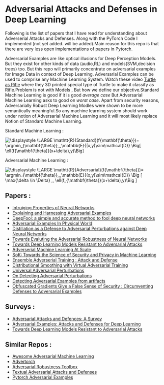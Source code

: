 # Adversarial Attacks and Defenses  in Deep Learning

Following is the list of papers that I have read for understanding about Adverserial Attacks and Defenses. Along with the PyTorch Code I implemented (not yet added. will be added).Main reason for this repo is that  there are very less open implementations of papers in Pytorch.

Adversarial Examples are like optical illusions for Deep Perception Models. But they exist for other kinds of data (audio,RL) and models(SVM,decision trees) too. But this repo will primarily concentrate on adversarial examples for Image Data in context of Deep Learning. Adversarial Examples can be used to comprise any Machine Learning System. Watch these video [Turtle as Rifle](https://www.youtube.com/watch?v=piYnd_wYlT8) where they 3D printed special type of Turtle to make it classify as Rifle.Problem is not with Models , But how we define our objective.Standard Machine Learning is good if it is good *average case* But Adversarial Machine Learning asks to good on *worst case*. Apart from security reasons, Adversarially Robust Deep Learning Modles were shown to be more semantically meaningful.So any machine learning system should work under notion of Adversarial Machine Learning and it will most likely replace Notion of Standard Machine Learning.


Standard Machine Learning          : 

![\displaystyle \LARGE \mathtt{R}_{Standard}(f_{\mathbf{\theta}})=  \argmin_{\mathbf{\theta}}\,\,\,\mathbb{E}_{(x,y)\sim\mathcal{D}} \Big\[ \ell(f_{\mathbf{\theta}}(x+\delta),y)\Big\]](https://render.githubusercontent.com/render/math?math=%5Cdisplaystyle%20%5CLARGE%20%5Cmathtt%7BR%7D_%7BStandard%7D(f_%7B%5Cmathbf%7B%5Ctheta%7D%7D)%3D%20%20%5Cargmin_%7B%5Cmathbf%7B%5Ctheta%7D%7D%5C%2C%5C%2C%5C%2C%5Cmathbb%7BE%7D_%7B(x%2Cy)%5Csim%5Cmathcal%7BD%7D%7D%20%5CBig%5B%20%5Cell(f_%7B%5Cmathbf%7B%5Ctheta%7D%7D(x%2B%5Cdelta)%2Cy)%5CBig%5D)



Adversarial Machine Learning       : 

![\displaystyle \LARGE \mathtt{R}_{Adversarial}(f_{\mathbf{\theta}})=  \argmin_{\mathbf{\theta}}\,\,\,\mathbb{E}_{(x,y)\sim\mathcal{D}} \Big \[   \max_{\delta \in \Delta} \,\, \ell(f_{\mathbf{\theta}}(x+\delta),y)\Big \]](https://render.githubusercontent.com/render/math?math=%5Cdisplaystyle%20%5CLARGE%20%5Cmathtt%7BR%7D_%7BAdversarial%7D(f_%7B%5Cmathbf%7B%5Ctheta%7D%7D)%3D%20%20%5Cargmin_%7B%5Cmathbf%7B%5Ctheta%7D%7D%5C%2C%5C%2C%5C%2C%5Cmathbb%7BE%7D_%7B(x%2Cy)%5Csim%5Cmathcal%7BD%7D%7D%20%5CBig%20%5B%20%20%20%5Cmax_%7B%5Cdelta%20%5Cin%20%5CDelta%7D%20%5C%2C%5C%2C%20%5Cell(f_%7B%5Cmathbf%7B%5Ctheta%7D%7D(x%2B%5Cdelta)%2Cy)%5CBig%20%5D)




 
## Papers :


* [Intruiging Properties of Neural Networks](https://arxiv.org/pdf/1312.6199.pdf)
* [Explaining and Harnessing Adversarial Examples](https://arxiv.org/abs/1412.6572)
* [DeepFool: a simple and accurate method to fool deep neural networks](https://arxiv.org/abs/1511.04599.pdf)
* [Adversarial Examples In Physical World](https://arxiv.org/pdf/1607.02533.pdf)
* [Distillation as a Defense to Adversarial Perturbations against Deep Neural Networks](https://arxiv.org/pdf/1511.04508.pdf)
* [Towards Evaluting the Adversarial Robustness of Neural Networks](https://arxiv.org/pdf/1608.04644.pdf)
* [Towards Deep Learning Models Resistant to Adversarial Attacks](https://arxiv.org/pdf/1706.06083.pdf)
* [Adverserial Machine Learning At Scale](https://arxiv.org/pdf/1611.01236.pdf)
* [SoK: Towards the Science of Security and Privacy in Machine Learning](https://arxiv.org/pdf/1611.03814.pdf)
* [Ensemble Adverserial Training : Attack and Defense](https://arxiv.org/pdf/1705.07204.pdf)
* [Distributional Smoothing with Virtual Adversarial Training](https://arxiv.org/abs/1507.00677)
* [Universal Adversarial Perturbations](https://arxiv.org/abs/1610.08401.pdf)
* [On Detecting Adversarial Perturbations](https://arxiv.org/pdf/1702.04267.pdf)
* [Detecting Adversarial Examples from artifacts](https://arxiv.org/pdf/1703.00410.pdf)
* [Obfuscated Gradients Give a False Sense of Security : Circumventing Defenses to Adversarial Examples](https://arxiv.org/pdf/1802.00420.pdf)
 
 
## Surveys : 


 * [Adversarial Attacks and Defences: A Survey](https://arxiv.org/pdf/1810.00069.pdf)
 * [Adversarial Examples: Attacks and Defenses for Deep Learning](https://arxiv.org/pdf/1712.07107.pdf)
 * [Towards Deep Learning Models Resistant to Adversarial Attacks](https://arxiv.org/pdf/1706.06083.pdf)


## Similar Repos :

 * [Awesome Adversarial Machine Learning](https://github.com/yenchenlin/awesome-adversarial-machine-learning)
 * [Advertorch](https://github.com/BorealisAI/advertorch/tree/master/advertorch/)
 * [Adversarial Robustness Toolbox](https://github.com/IBM/adversarial-robustness-toolbox)
 * [Textual Adversarial Attacks and Defenses](https://github.com/thunlp/TAADpapers)
 * [Pytorch Adversarial Examples](https://github.com/sarathknv/adversarial-examples-pytorch)
